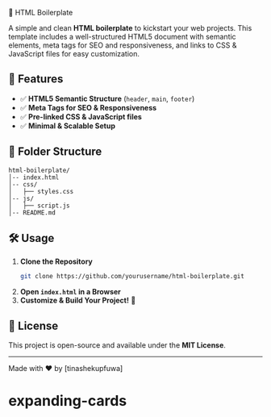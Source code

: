 📌 HTML Boilerplate

A simple and clean **HTML boilerplate** to kickstart your web projects. This template includes a well-structured HTML5 document with semantic elements, meta tags for SEO and responsiveness, and links to CSS & JavaScript files for easy customization.

## 🚀 Features

- ✅ **HTML5 Semantic Structure** (`header`, `main`, `footer`)
- ✅ **Meta Tags for SEO & Responsiveness**
- ✅ **Pre-linked CSS & JavaScript files**
- ✅ **Minimal & Scalable Setup**

## 📂 Folder Structure

```
html-boilerplate/
│-- index.html
│-- css/
│   ├── styles.css
│-- js/
│   ├── script.js
│-- README.md
```

## 🛠️ Usage

1. **Clone the Repository**
   ```sh
   git clone https://github.com/yourusername/html-boilerplate.git
   ```
2. **Open `index.html` in a Browser**
3. **Customize & Build Your Project!** 🚀

## 📜 License

This project is open-source and available under the **MIT License**.

---

Made with ❤️ by [tinashekupfuwa]
# expanding-cards
